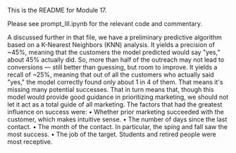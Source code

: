 This is the README for Module 17.

Please see prompt_III.ipynb for the relevant code and commentary.

A discussed further in that file, we have a preliminary predictive algorithm based on a K-Nearest Neighbors (KNN) analysis. It yields a precision of ~45%, meaning that the customers the model predicted would say "yes," about 45% actually did. So, more than half of the outreach may not lead to conversions — still better than guessing, but room to improve. It yields a recall of ~25%, meaning that out of all the customers who actually said "yes," the model correctly found only about 1 in 4 of them. That means it's missing many potential successes. That in turn means that, though this model would provide good guidance in prioritizing marketing, we should not let it act as a total guide of all marketing.
The factors that had the greatest influence on success were:
	•	Whether prior marketing succeeded with the customer, which makes intuitive sense.
	•	The number of days since the last contact.
	•	The month of the contact. In particular, the sping and fall saw the most success.
	•	The job of the target. Students and retired people were most receptive.

